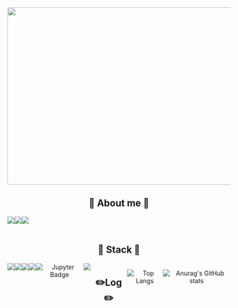<div align="center">

  <a href="https://github.com/devxb/gitanimals">
<img
  src="https://render.gitanimals.org/farms/HamJina"
  width="800"
  height="400"
/>
</a>
<br>

<div align=center>

## 🌱 About me 🌱
<div style="display:flex; flex-direction:row;">
<a href="https://velog.io/@jina_ham/posts">
    <img src="https://img.shields.io/badge/Velog-20C997?style=flat&logo=Velog&logoColor=white"> 
</a>
    <a href=https://www.instagram.com/g_na_0115>
        <img src="https://img.shields.io/badge/Instagram-E4405F?style=flat&logo=Instagram&logoColor=white"> 
    </a>
    <a href="mailto:hamjina61@gmail.com">
        <img src="https://img.shields.io/badge/Gmail-EA4335?style=flat&logo=Gmail&logoColor=white"> 
    </a>
</div>
<br>

    
## 🔨 Stack 🔨
<div style="display:flex; flex-direction:row;">
<img src="https://img.shields.io/badge/spring%20boot-6DB33F?flat&logo=springboot&logoColor=white" />
<img src="https://img.shields.io/badge/react-61DAFB?flat&logo=react&logoColor=white" />
<img src="https://img.shields.io/badge/react--native-0088CC?flat&logo=react&logoColor=white" />
<br>

   <img src="https://img.shields.io/badge/mysql-4479A1?style=flat&logo=mysql&logoColor=white"> 
     <img src="https://img.shields.io/badge/Jupyter-FA8C00?style=flat&logo=jupyter&logoColor=white" alt="Jupyter Badge">
    <img src="https://img.shields.io/badge/Amazon EC2-FF9900?style=flat&logo=amazon ec2&logoColor=white">
   <br>



   ## ✏️Log ✏️ 
   <br>

![Top Langs](https://github-readme-stats.vercel.app/api/top-langs/?username=HamJina&layout=compact&card_width=400&theme=radical)




   ![Anurag's GitHub stats](https://github-readme-stats.vercel.app/api?username=HamJina&hide=contribs,prs&show_icons=true&theme=dracula)

  


   <br>
  
</div><br>
</div>
</div>
